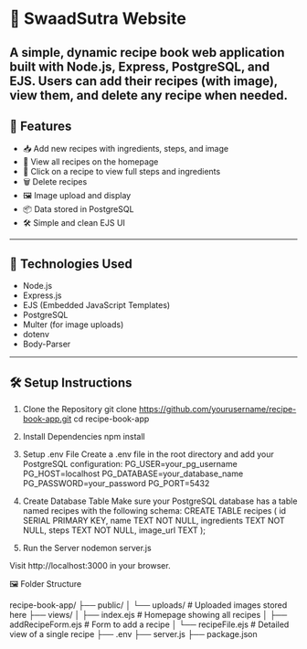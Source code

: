 # 🍲 SwaadSutra Website
A simple, dynamic recipe book web application built with **Node.js**, **Express**, **PostgreSQL**, and **EJS**. Users can add their recipes (with image), view them, and delete any recipe when needed.
--
## 🌟 Features
- 📥 Add new recipes with ingredients, steps, and image
- 📃 View all recipes on the homepage
- 📖 Click on a recipe to view full steps and ingredients
- 🗑️ Delete recipes
- 🖼️ Image upload and display
- 📦 Data stored in PostgreSQL
- 🛠️ Simple and clean EJS UI
---
## 🧰 Technologies Used
- Node.js
- Express.js
- EJS (Embedded JavaScript Templates)
- PostgreSQL
- Multer (for image uploads)
- dotenv
- Body-Parser
---
## 🛠️ Setup Instructions

1. Clone the Repository
git clone https://github.com/yourusername/recipe-book-app.git
cd recipe-book-app

2. Install Dependencies
npm install

3. Setup .env File
Create a .env file in the root directory and add your PostgreSQL configuration:
PG_USER=your_pg_username
PG_HOST=localhost
PG_DATABASE=your_database_name
PG_PASSWORD=your_password
PG_PORT=5432

4.  Create Database Table
Make sure your PostgreSQL database has a table named recipes with the following schema:
CREATE TABLE recipes (
    id SERIAL PRIMARY KEY,
    name TEXT NOT NULL,
    ingredients TEXT NOT NULL,
    steps TEXT NOT NULL,
    image_url TEXT
);

5. Run the Server
nodemon server.js

Visit http://localhost:3000 in your browser.

🖼️ Folder Structure

recipe-book-app/
├── public/
│   └── uploads/        # Uploaded images stored here
├── views/
│   ├── index.ejs       # Homepage showing all recipes
│   ├── addRecipeForm.ejs  # Form to add a recipe
│   └── recipeFile.ejs  # Detailed view of a single recipe
├── .env
├── server.js
├── package.json
